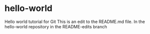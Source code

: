 # hello-world
Hello world tutorial for Git
This is an edit to the README.md file.
In the hello-world repository in the README-edits branch
